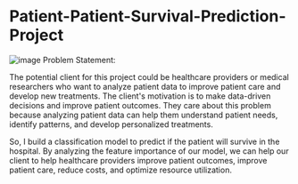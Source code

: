 # Patient-Patient-Survival-Prediction-Project
![image]([https://github.com/lexsaints/powershell/blob/master/IMG/ps2.png](https://github.com/lovehideto/Patient-Patient-Survival-Prediction-Project/blob/main/IMG/dataset-cover.jpeg))
Problem Statement:

The potential client for this project could be healthcare providers or medical researchers who want to analyze patient data to improve patient care and develop new treatments. The client's motivation is to make data-driven decisions and improve patient outcomes. They care about this problem because analyzing patient data can help them understand patient needs, identify patterns, and develop personalized treatments. 

So, I build a classification model to predict if the patient will survive in the hospital. By analyzing the feature importance of our model, we can help our client to help healthcare providers improve patient outcomes, improve patient care, reduce costs, and optimize resource utilization.


